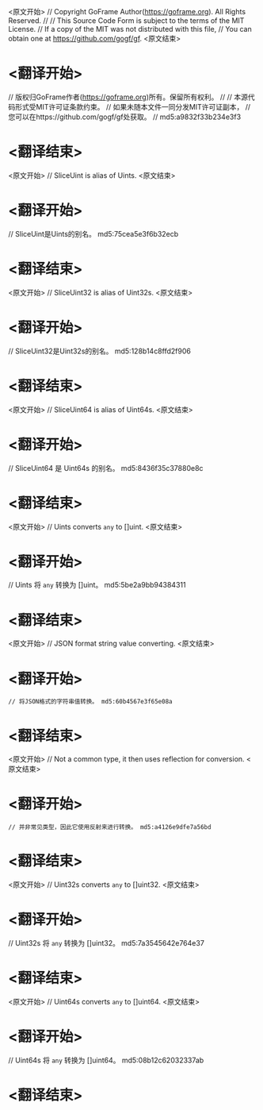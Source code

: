 
<原文开始>
// Copyright GoFrame Author(https://goframe.org). All Rights Reserved.
//
// This Source Code Form is subject to the terms of the MIT License.
// If a copy of the MIT was not distributed with this file,
// You can obtain one at https://github.com/gogf/gf.
<原文结束>

# <翻译开始>
// 版权归GoFrame作者(https://goframe.org)所有。保留所有权利。
//
// 本源代码形式受MIT许可证条款约束。
// 如果未随本文件一同分发MIT许可证副本，
// 您可以在https://github.com/gogf/gf处获取。
// md5:a9832f33b234e3f3
# <翻译结束>


<原文开始>
// SliceUint is alias of Uints.
<原文结束>

# <翻译开始>
// SliceUint是Uints的别名。 md5:75cea5e3f6b32ecb
# <翻译结束>


<原文开始>
// SliceUint32 is alias of Uint32s.
<原文结束>

# <翻译开始>
// SliceUint32是Uint32s的别名。 md5:128b14c8ffd2f906
# <翻译结束>


<原文开始>
// SliceUint64 is alias of Uint64s.
<原文结束>

# <翻译开始>
// SliceUint64 是 Uint64s 的别名。 md5:8436f35c37880e8c
# <翻译结束>


<原文开始>
// Uints converts `any` to []uint.
<原文结束>

# <翻译开始>
// Uints 将 `any` 转换为 []uint。 md5:5be2a9bb94384311
# <翻译结束>


<原文开始>
// JSON format string value converting.
<原文结束>

# <翻译开始>
	// 将JSON格式的字符串值转换。 md5:60b4567e3f65e08a
# <翻译结束>


<原文开始>
// Not a common type, it then uses reflection for conversion.
<原文结束>

# <翻译开始>
	// 并非常见类型，因此它使用反射来进行转换。 md5:a4126e9dfe7a56bd
# <翻译结束>


<原文开始>
// Uint32s converts `any` to []uint32.
<原文结束>

# <翻译开始>
// Uint32s 将 `any` 转换为 []uint32。 md5:7a3545642e764e37
# <翻译结束>


<原文开始>
// Uint64s converts `any` to []uint64.
<原文结束>

# <翻译开始>
// Uint64s 将 `any` 转换为 []uint64。 md5:08b12c62032337ab
# <翻译结束>


